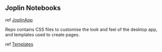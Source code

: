 ## Joplin Notebooks

ref [JoplinApp](https://joplinapp.org/)

Repo contains CSS files to customise the look and feel of the desktop app, and templates used to create pages.

ref [Templates](https://joplinapp.org/#note-templates)

